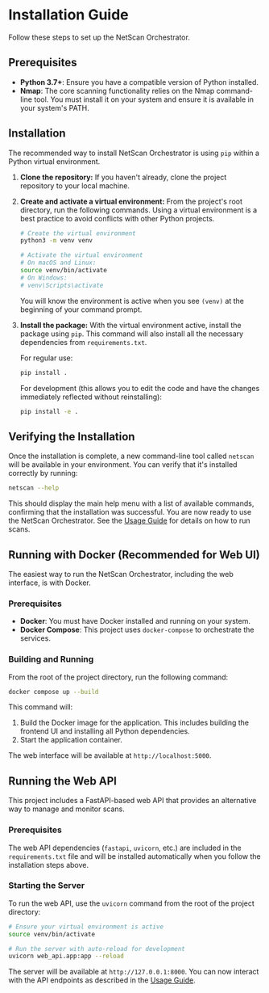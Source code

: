 # Installation Guide

Follow these steps to set up the NetScan Orchestrator.

## Prerequisites

- **Python 3.7+**: Ensure you have a compatible version of Python installed.
- **Nmap**: The core scanning functionality relies on the Nmap command-line tool. You must install it on your system and ensure it is available in your system's PATH.

## Installation

The recommended way to install NetScan Orchestrator is using `pip` within a Python virtual environment.

1.  **Clone the repository:**
    If you haven't already, clone the project repository to your local machine.

2.  **Create and activate a virtual environment:**
    From the project's root directory, run the following commands. Using a virtual environment is a best practice to avoid conflicts with other Python projects.

    ```bash
    # Create the virtual environment
    python3 -m venv venv

    # Activate the virtual environment
    # On macOS and Linux:
    source venv/bin/activate
    # On Windows:
    # venv\Scripts\activate
    ```
    You will know the environment is active when you see `(venv)` at the beginning of your command prompt.

3.  **Install the package:**
    With the virtual environment active, install the package using `pip`. This command will also install all the necessary dependencies from `requirements.txt`.

    For regular use:
    ```bash
    pip install .
    ```

    For development (this allows you to edit the code and have the changes immediately reflected without reinstalling):
    ```bash
    pip install -e .
    ```

## Verifying the Installation

Once the installation is complete, a new command-line tool called `netscan` will be available in your environment. You can verify that it's installed correctly by running:

```bash
netscan --help
```

This should display the main help menu with a list of available commands, confirming that the installation was successful. You are now ready to use the NetScan Orchestrator. See the [Usage Guide](USAGE.md) for details on how to run scans.

## Running with Docker (Recommended for Web UI)

The easiest way to run the NetScan Orchestrator, including the web interface, is with Docker.

### Prerequisites

- **Docker**: You must have Docker installed and running on your system.
- **Docker Compose**: This project uses `docker-compose` to orchestrate the services.

### Building and Running

From the root of the project directory, run the following command:

```bash
docker compose up --build
```

This command will:
1.  Build the Docker image for the application. This includes building the frontend UI and installing all Python dependencies.
2.  Start the application container.

The web interface will be available at `http://localhost:5000`.

## Running the Web API

This project includes a FastAPI-based web API that provides an alternative way to manage and monitor scans.

### Prerequisites

The web API dependencies (`fastapi`, `uvicorn`, etc.) are included in the `requirements.txt` file and will be installed automatically when you follow the installation steps above.

### Starting the Server

To run the web API, use the `uvicorn` command from the root of the project directory:

```bash
# Ensure your virtual environment is active
source venv/bin/activate

# Run the server with auto-reload for development
uvicorn web_api.app:app --reload
```

The server will be available at `http://127.0.0.1:8000`. You can now interact with the API endpoints as described in the [Usage Guide](USAGE.md).
